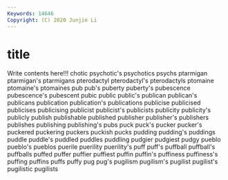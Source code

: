 ```yaml
---
Keywords: 14646
Copyright: (C) 2020 Junjie Li
---
```


# title

Write contents here!!!
chotic 
psychotic's 
psychotics 
psychs
ptarmigan 
ptarmigan's 
ptarmigans 
pterodactyl 
pterodactyl's 
pterodactyls 
ptomaine 
ptomaine's 
ptomaines 
pub
pub's 
puberty 
puberty's 
pubescence 
pubescence's 
pubescent 
pubic 
public 
public's 
publican
publican's 
publicans 
publication 
publication's 
publications 
publicise 
publicised 
publicises 
publicising 
publicist
publicist's 
publicists 
publicity 
publicity's 
publicly 
publish 
publishable 
published 
publisher 
publisher's
publishers 
publishes 
publishing 
publishing's 
pubs 
puck 
puck's 
pucker 
pucker's 
puckered
puckering 
puckers 
puckish 
pucks 
pudding 
pudding's 
puddings 
puddle 
puddle's 
puddled
puddles 
puddling 
pudgier 
pudgiest 
pudgy 
pueblo 
pueblo's 
pueblos 
puerile 
puerility
puerility's 
puff 
puff's 
puffball 
puffball's 
puffballs 
puffed 
puffer 
puffier 
puffiest
puffin 
puffin's 
puffiness 
puffiness's 
puffing 
puffins 
puffs 
puffy 
pug 
pug's
pugilism 
pugilism's 
pugilist 
pugilist's 
pugilistic 
pugilists 
